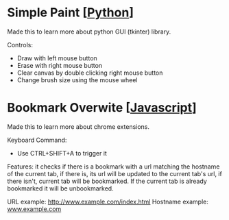 # Simple Paint [[Python](https://github.com/AdelBeit/Simple-Py-Paint)]

Made this to learn more about python GUI (tkinter) library.

Controls:
  - Draw with left mouse button
  - Erase with right mouse button
  - Clear canvas by double clicking right mouse button
  - Change brush size using the mouse wheel

# Bookmark Overwite [[Javascript](https://github.com/AdelBeit/Overwrite-Chrome-Bookmarks)]

Made this to learn more about chrome extensions.

Keyboard Command:
  - Use CTRL+SHIFT+A to trigger it

Features: it checks if there is a bookmark with a url matching the hostname of the current tab, if there is, its url will be updated to the current tab's url, if there isn't, current tab will be bookmarked. If the current tab is already bookmarked it will be unbookmarked.

URL example: http://www.example.com/index.html
Hostname example: www.example.com
